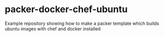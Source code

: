 packer-docker-chef-ubuntu
=========================

Example repository showing how to make a packer template which builds ubuntu images with chef and docker installed
